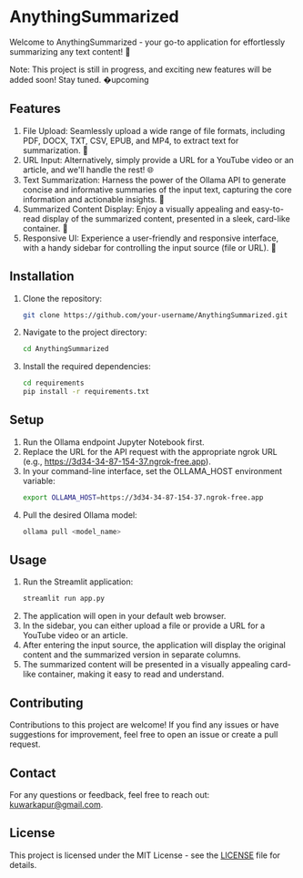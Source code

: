 # AnythingSummarized

Welcome to AnythingSummarized - your go-to application for effortlessly summarizing any text content! 🚀

Note: This project is still in progress, and exciting new features will be added soon! Stay tuned. �upcoming

## Features

1. File Upload: Seamlessly upload a wide range of file formats, including PDF, DOCX, TXT, CSV, EPUB, and MP4, to extract text for summarization. 📂
2. URL Input: Alternatively, simply provide a URL for a YouTube video or an article, and we'll handle the rest! 🌐
3. Text Summarization: Harness the power of the Ollama API to generate concise and informative summaries of the input text, capturing the core information and actionable insights. 🧠
4. Summarized Content Display: Enjoy a visually appealing and easy-to-read display of the summarized content, presented in a sleek, card-like container. 📰
5. Responsive UI: Experience a user-friendly and responsive interface, with a handy sidebar for controlling the input source (file or URL). 📱

## Installation

1. Clone the repository:

   ```bash
   git clone https://github.com/your-username/AnythingSummarized.git
2. Navigate to the project directory:

   ```bash
   cd AnythingSummarized
3. Install the required dependencies:
   ```bash
   cd requirements
   pip install -r requirements.txt

## Setup

1. Run the Ollama endpoint Jupyter Notebook first.
2. Replace the URL for the API request with the appropriate ngrok URL (e.g., https://3d34-34-87-154-37.ngrok-free.app).
3. In your command-line interface, set the OLLAMA_HOST environment variable:
   ```bash
   export OLLAMA_HOST=https://3d34-34-87-154-37.ngrok-free.app
4. Pull the desired Ollama model:
   ```bash
   ollama pull <model_name>

## Usage

1. Run the Streamlit application:
   ```bash
   streamlit run app.py

2. The application will open in your default web browser.
3. In the sidebar, you can either upload a file or provide a URL for a YouTube video or an article.
4. After entering the input source, the application will display the original content and the summarized version in separate columns.
5. The summarized content will be presented in a visually appealing card-like container, making it easy to read and understand.

## Contributing
Contributions to this project are welcome! If you find any issues or have suggestions for improvement, feel free to open an issue or create a pull request.

## Contact
For any questions or feedback, feel free to reach out: [kuwarkapur@gmail.com](mailto:kuwarkapur@gmail.com).

## License
This project is licensed under the MIT License - see the [LICENSE](LICENSE) file for details.

